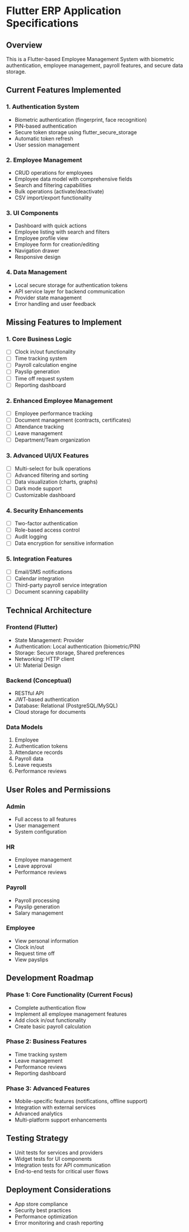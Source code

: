 # Flutter ERP Application Specifications

## Overview
This is a Flutter-based Employee Management System with biometric authentication, employee management, payroll features, and secure data storage.

## Current Features Implemented

### 1. Authentication System
- Biometric authentication (fingerprint, face recognition)
- PIN-based authentication
- Secure token storage using flutter_secure_storage
- Automatic token refresh
- User session management

### 2. Employee Management
- CRUD operations for employees
- Employee data model with comprehensive fields
- Search and filtering capabilities
- Bulk operations (activate/deactivate)
- CSV import/export functionality

### 3. UI Components
- Dashboard with quick actions
- Employee listing with search and filters
- Employee profile view
- Employee form for creation/editing
- Navigation drawer
- Responsive design

### 4. Data Management
- Local secure storage for authentication tokens
- API service layer for backend communication
- Provider state management
- Error handling and user feedback

## Missing Features to Implement

### 1. Core Business Logic
- [ ] Clock in/out functionality
- [ ] Time tracking system
- [ ] Payroll calculation engine
- [ ] Payslip generation
- [ ] Time off request system
- [ ] Reporting dashboard

### 2. Enhanced Employee Management
- [ ] Employee performance tracking
- [ ] Document management (contracts, certificates)
- [ ] Attendance tracking
- [ ] Leave management
- [ ] Department/Team organization

### 3. Advanced UI/UX Features
- [ ] Multi-select for bulk operations
- [ ] Advanced filtering and sorting
- [ ] Data visualization (charts, graphs)
- [ ] Dark mode support
- [ ] Customizable dashboard

### 4. Security Enhancements
- [ ] Two-factor authentication
- [ ] Role-based access control
- [ ] Audit logging
- [ ] Data encryption for sensitive information

### 5. Integration Features
- [ ] Email/SMS notifications
- [ ] Calendar integration
- [ ] Third-party payroll service integration
- [ ] Document scanning capability

## Technical Architecture

### Frontend (Flutter)
- State Management: Provider
- Authentication: Local authentication (biometric/PIN)
- Storage: Secure storage, Shared preferences
- Networking: HTTP client
- UI: Material Design

### Backend (Conceptual)
- RESTful API
- JWT-based authentication
- Database: Relational (PostgreSQL/MySQL)
- Cloud storage for documents

### Data Models
1. Employee
2. Authentication tokens
3. Attendance records
4. Payroll data
5. Leave requests
6. Performance reviews

## User Roles and Permissions

### Admin
- Full access to all features
- User management
- System configuration

### HR
- Employee management
- Leave approval
- Performance reviews

### Payroll
- Payroll processing
- Payslip generation
- Salary management

### Employee
- View personal information
- Clock in/out
- Request time off
- View payslips

## Development Roadmap

### Phase 1: Core Functionality (Current Focus)
- Complete authentication flow
- Implement all employee management features
- Add clock in/out functionality
- Create basic payroll calculation

### Phase 2: Business Features
- Time tracking system
- Leave management
- Performance reviews
- Reporting dashboard

### Phase 3: Advanced Features
- Mobile-specific features (notifications, offline support)
- Integration with external services
- Advanced analytics
- Multi-platform support enhancements

## Testing Strategy
- Unit tests for services and providers
- Widget tests for UI components
- Integration tests for API communication
- End-to-end tests for critical user flows

## Deployment Considerations
- App store compliance
- Security best practices
- Performance optimization
- Error monitoring and crash reporting